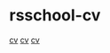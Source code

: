 
# rsschool-cv
[cv](https://alexeygre4ko.github.io/rsschool-cv/cv)
[cv](https://alexeygre4ko.github.io/rsschool-cv/)
[cv](https://alexeygre4ko.github.io/rsschool-travel/)
